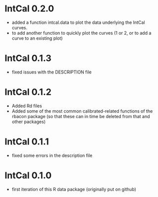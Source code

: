 # IntCal 0.2.0
* added a function intcal.data to plot the data underlying the IntCal curves.
* to add another function to quickly plot the curves (1 or 2, or to add a curve to an existing plot)

# IntCal 0.1.3
* fixed issues with the DESCRIPTION file

# IntCal 0.1.2
* Added Rd files 
* Added some of the most common calibrated-related functions of the rbacon package (so that these can in time be deleted from that and other packages)

# IntCal 0.1.1
* fixed some errors in the description file

# IntCal 0.1.0
* first iteration of this R data package (originally put on github)
